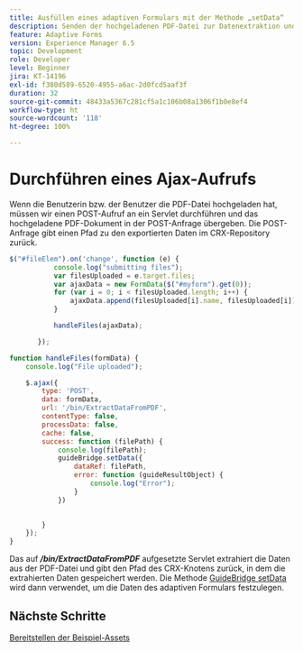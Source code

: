 ```yaml
---
title: Ausfüllen eines adaptiven Formulars mit der Methode „setData“
description: Senden der hochgeladenen PDF-Datei zur Datenextraktion und Ausfüllen des adaptiven Formulars mit den extrahierten Daten
feature: Adaptive Forms
version: Experience Manager 6.5
topic: Development
role: Developer
level: Beginner
jira: KT-14196
exl-id: f380d589-6520-4955-a6ac-2d0fcd5aaf3f
duration: 32
source-git-commit: 48433a5367c281cf5a1c106b08a1306f1b0e8ef4
workflow-type: ht
source-wordcount: '118'
ht-degree: 100%

---
```


# Durchführen eines Ajax-Aufrufs

Wenn die Benutzerin bzw. der Benutzer die PDF-Datei hochgeladen hat, müssen wir einen POST-Aufruf an ein Servlet durchführen und das hochgeladene PDF-Dokument in der POST-Anfrage übergeben. Die POST-Anfrage gibt einen Pfad zu den exportierten Daten im CRX-Repository zurück.

```javascript
$("#fileElem").on('change', function (e) {
           console.log("submitting files");
           var filesUploaded = e.target.files;
           var ajaxData = new FormData($("#myform").get(0));
           for (var i = 0; i < filesUploaded.length; i++) {
               ajaxData.append(filesUploaded[i].name, filesUploaded[i]);
           }

           handleFiles(ajaxData);

       });

function handleFiles(formData) {
    console.log("File uploaded");

    $.ajax({
        type: 'POST',
        data: formData,
        url: '/bin/ExtractDataFromPDF',
        contentType: false,
        processData: false,
        cache: false,
        success: function (filePath) {
            console.log(filePath);
            guideBridge.setData({
                dataRef: filePath,
                error: function (guideResultObject) {
                    console.log("Error");
                }
            })
            

        }
    });
}
```

Das auf **_/bin/ExtractDataFromPDF_** aufgesetzte Servlet extrahiert die Daten aus der PDF-Datei und gibt den Pfad des CRX-Knotens zurück, in dem die extrahierten Daten gespeichert werden.
Die Methode [GuideBridge setData](https://developer.adobe.com/experience-manager/reference-materials/6-5/forms/javascript-api/GuideBridge.html#setData__anchor) wird dann verwendet, um die Daten des adaptiven Formulars festzulegen.

## Nächste Schritte

[Bereitstellen der Beispiel-Assets](./test-the-solution.md)
